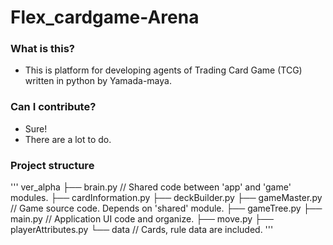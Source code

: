 # Flex_cardgame-Arena
### What is this?
- This is platform for developing agents of Trading Card Game (TCG) written in python by Yamada-maya.
### Can I contribute?
- Sure! 
- There are a lot to do.
### Project structure
'''
ver_alpha
├── brain.py // Shared code between 'app' and 'game' modules.
├── cardInformation.py
├── deckBuilder.py
├── gameMaster.py   // Game source code. Depends on 'shared' module.
├── gameTree.py
├── main.py    // Application UI code and organize.
├── move.py
├── playerAttributes.py
└── data  // Cards, rule data are included.
'''

